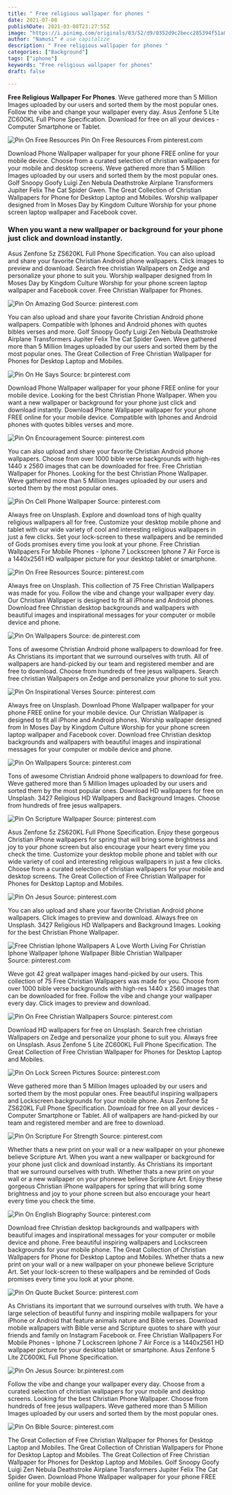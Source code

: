 ```yaml
---
title: " Free religious wallpaper for phones "
date: 2021-07-08
publishDate: 2021-03-08T23:27:55Z
image: "https://i.pinimg.com/originals/03/52/d9/0352d9c2becc285394f51a87935565c2.jpg"
author: "Namusi" # use capitalize
description: " Free religious wallpaper for phones "
categories: ["Background"]
tags: ["iphone"]
keywords: "Free religious wallpaper for phones"
draft: false

---
```



**Free Religious Wallpaper For Phones**. Weve gathered more than 5 Million Images uploaded by our users and sorted them by the most popular ones. Follow the vibe and change your wallpaper every day. Asus Zenfone 5 Lite ZC600KL Full Phone Specification. Download for free on all your devices - Computer Smartphone or Tablet.

![Pin On Free Resources](https://i.pinimg.com/originals/a7/ee/16/a7ee16dbf5f9db2ace5e040a2c5be164.jpg "Pin On Free Resources")
Pin On Free Resources From pinterest.com


Download Phone Wallpaper wallpaper for your phone FREE online for your mobile device. Choose from a curated selection of christian wallpapers for your mobile and desktop screens. Weve gathered more than 5 Million Images uploaded by our users and sorted them by the most popular ones. Golf Snoopy Goofy Luigi Zen Nebula Deathstroke Airplane Transformers Jupiter Felix The Cat Spider Gwen. The Great Collection of Christian Wallpapers for Phone for Desktop Laptop and Mobiles. Worship wallpaper designed from In Moses Day by Kingdom Culture Worship for your phone screen laptop wallpaper and Facebook cover.

### When you want a new wallpaper or background for your phone just click and download instantly.

Asus Zenfone 5z ZS620KL Full Phone Specification. You can also upload and share your favorite Christian Android phone wallpapers. Click images to preview and download. Search free christian Wallpapers on Zedge and personalize your phone to suit you. Worship wallpaper designed from In Moses Day by Kingdom Culture Worship for your phone screen laptop wallpaper and Facebook cover. Free Christian Wallpaper for Phones.


![Pin On Amazing God](https://i.pinimg.com/originals/25/c8/ff/25c8ff3975ab3200cf658966d4a7ca84.jpg "Pin On Amazing God")
Source: pinterest.com

You can also upload and share your favorite Christian Android phone wallpapers. Compatible with Iphones and Android phones with quotes bibles verses and more. Golf Snoopy Goofy Luigi Zen Nebula Deathstroke Airplane Transformers Jupiter Felix The Cat Spider Gwen. Weve gathered more than 5 Million Images uploaded by our users and sorted them by the most popular ones. The Great Collection of Free Christian Wallpaper for Phones for Desktop Laptop and Mobiles.

![Pin On He Says](https://i.pinimg.com/originals/44/b2/2a/44b22a2122b346b5f829db184fe908b4.jpg "Pin On He Says")
Source: br.pinterest.com

Download Phone Wallpaper wallpaper for your phone FREE online for your mobile device. Looking for the best Christian Phone Wallpaper. When you want a new wallpaper or background for your phone just click and download instantly. Download Phone Wallpaper wallpaper for your phone FREE online for your mobile device. Compatible with Iphones and Android phones with quotes bibles verses and more.

![Pin On Encouragement](https://i.pinimg.com/originals/a3/6a/c5/a36ac55cef8ec7ea0e3d041ead921b90.jpg "Pin On Encouragement")
Source: pinterest.com

You can also upload and share your favorite Christian Android phone wallpapers. Choose from over 1000 bible verse backgrounds with high-res 1440 x 2560 images that can be downloaded for free. Free Christian Wallpaper for Phones. Looking for the best Christian Phone Wallpaper. Weve gathered more than 5 Million Images uploaded by our users and sorted them by the most popular ones.

![Pin On Cell Phone Wallpaper](https://i.pinimg.com/originals/74/6f/ab/746fab741ddd6ff152678045fbbe7b72.png "Pin On Cell Phone Wallpaper")
Source: pinterest.com

Always free on Unsplash. Explore and download tons of high quality religious wallpapers all for free. Customize your desktop mobile phone and tablet with our wide variety of cool and interesting religious wallpapers in just a few clicks. Set your lock-screen to these wallpapers and be reminded of Gods promises every time you look at your phone. Free Christian Wallpapers For Mobile Phones - Iphone 7 Lockscreen Iphone 7 Air Force is a 1440x2561 HD wallpaper picture for your desktop tablet or smartphone.

![Pin On Free Resources](https://i.pinimg.com/originals/a7/ee/16/a7ee16dbf5f9db2ace5e040a2c5be164.jpg "Pin On Free Resources")
Source: pinterest.com

Always free on Unsplash. This collection of 75 Free Christian Wallpapers was made for you. Follow the vibe and change your wallpaper every day. Our Christian Wallpaper is designed to fit all iPhone and Android phones. Download free Christian desktop backgrounds and wallpapers with beautiful images and inspirational messages for your computer or mobile device and phone.

![Pin On Wallpapers](https://i.pinimg.com/originals/a3/31/71/a3317159eee51d1df81fbe1a651cef49.jpg "Pin On Wallpapers")
Source: de.pinterest.com

Tons of awesome Christian Android phone wallpapers to download for free. As Christians its important that we surround ourselves with truth. All of wallpapers are hand-picked by our team and registered member and are free to download. Choose from hundreds of free jesus wallpapers. Search free christian Wallpapers on Zedge and personalize your phone to suit you.

![Pin On Inspirational Verses](https://i.pinimg.com/originals/e9/89/ff/e989ff8ceb0eb714826768bc271aa031.jpg "Pin On Inspirational Verses")
Source: pinterest.com

Always free on Unsplash. Download Phone Wallpaper wallpaper for your phone FREE online for your mobile device. Our Christian Wallpaper is designed to fit all iPhone and Android phones. Worship wallpaper designed from In Moses Day by Kingdom Culture Worship for your phone screen laptop wallpaper and Facebook cover. Download free Christian desktop backgrounds and wallpapers with beautiful images and inspirational messages for your computer or mobile device and phone.

![Pin On Wallpapers](https://i.pinimg.com/originals/24/ee/bb/24eebb8f1096c050aa3b66ad230d4d6e.jpg "Pin On Wallpapers")
Source: pinterest.com

Tons of awesome Christian Android phone wallpapers to download for free. Weve gathered more than 5 Million Images uploaded by our users and sorted them by the most popular ones. Download HD wallpapers for free on Unsplash. 3427 Religious HD Wallpapers and Background Images. Choose from hundreds of free jesus wallpapers.

![Pin On Scripture Wallpaper](https://i.pinimg.com/originals/06/cd/c9/06cdc9ee7c02396a03d16d1eb9c97b8a.jpg "Pin On Scripture Wallpaper")
Source: pinterest.com

Asus Zenfone 5z ZS620KL Full Phone Specification. Enjoy these gorgeous Christian iPhone wallpapers for spring that will bring some brightness and joy to your phone screen but also encourage your heart every time you check the time. Customize your desktop mobile phone and tablet with our wide variety of cool and interesting religious wallpapers in just a few clicks. Choose from a curated selection of christian wallpapers for your mobile and desktop screens. The Great Collection of Free Christian Wallpaper for Phones for Desktop Laptop and Mobiles.

![Pin On Jesus](https://i.pinimg.com/originals/1f/b0/c1/1fb0c16b741b497c6044ebf7aa1e11d7.jpg "Pin On Jesus")
Source: pinterest.com

You can also upload and share your favorite Christian Android phone wallpapers. Click images to preview and download. Always free on Unsplash. 3427 Religious HD Wallpapers and Background Images. Looking for the best Christian Phone Wallpaper.

![Free Christian Iphone Wallpapers A Love Worth Living For Christian Iphone Wallpaper Iphone Wallpaper Bible Christian Wallpaper](https://i.pinimg.com/originals/c1/fa/5b/c1fa5b3004dd3bb146d489952e03e990.jpg "Free Christian Iphone Wallpapers A Love Worth Living For Christian Iphone Wallpaper Iphone Wallpaper Bible Christian Wallpaper")
Source: pinterest.com

Weve got 42 great wallpaper images hand-picked by our users. This collection of 75 Free Christian Wallpapers was made for you. Choose from over 1000 bible verse backgrounds with high-res 1440 x 2560 images that can be downloaded for free. Follow the vibe and change your wallpaper every day. Click images to preview and download.

![Pin On Free Christian Wallpapers](https://i.pinimg.com/originals/8c/c8/4c/8cc84ca477eba8b3ed2139b18513d9ca.jpg "Pin On Free Christian Wallpapers")
Source: pinterest.com

Download HD wallpapers for free on Unsplash. Search free christian Wallpapers on Zedge and personalize your phone to suit you. Always free on Unsplash. Asus Zenfone 5 Lite ZC600KL Full Phone Specification. The Great Collection of Free Christian Wallpaper for Phones for Desktop Laptop and Mobiles.

![Pin On Lock Screen Pictures](https://i.pinimg.com/originals/d2/33/99/d23399be7d74299bb3f09809ad7fb88b.png "Pin On Lock Screen Pictures")
Source: pinterest.com

Weve gathered more than 5 Million Images uploaded by our users and sorted them by the most popular ones. Free beautiful inspiring wallpapers and Lockscreen backgrounds for your mobile phone. Asus Zenfone 5z ZS620KL Full Phone Specification. Download for free on all your devices - Computer Smartphone or Tablet. All of wallpapers are hand-picked by our team and registered member and are free to download.

![Pin On Scripture For Strength](https://i.pinimg.com/736x/be/b6/54/beb6540a1505bedf3aeb5bcf2c0ceade.jpg "Pin On Scripture For Strength")
Source: pinterest.com

Whether thats a new print on your wall or a new wallpaper on your phonewe believe Scripture Art. When you want a new wallpaper or background for your phone just click and download instantly. As Christians its important that we surround ourselves with truth. Whether thats a new print on your wall or a new wallpaper on your phonewe believe Scripture Art. Enjoy these gorgeous Christian iPhone wallpapers for spring that will bring some brightness and joy to your phone screen but also encourage your heart every time you check the time.

![Pin On English Biography](https://i.pinimg.com/originals/32/9f/56/329f564860d00ff86ffdc503e3310a73.jpg "Pin On English Biography")
Source: pinterest.com

Download free Christian desktop backgrounds and wallpapers with beautiful images and inspirational messages for your computer or mobile device and phone. Free beautiful inspiring wallpapers and Lockscreen backgrounds for your mobile phone. The Great Collection of Christian Wallpapers for Phone for Desktop Laptop and Mobiles. Whether thats a new print on your wall or a new wallpaper on your phonewe believe Scripture Art. Set your lock-screen to these wallpapers and be reminded of Gods promises every time you look at your phone.

![Pin On Quote Bucket](https://i.pinimg.com/originals/d1/a7/09/d1a7098a2c173764c439615de5da9e27.jpg "Pin On Quote Bucket")
Source: pinterest.com

As Christians its important that we surround ourselves with truth. We have a large selection of beautiful funny and inspiring mobile wallpapers for your iPhone or Android that feature animals nature and Bible verses. Download mobile wallpapers with Bible verse and Scripture quotes to share with your friends and family on Instagram Facebook or. Free Christian Wallpapers For Mobile Phones - Iphone 7 Lockscreen Iphone 7 Air Force is a 1440x2561 HD wallpaper picture for your desktop tablet or smartphone. Asus Zenfone 5 Lite ZC600KL Full Phone Specification.

![Pin On Jesus](https://i.pinimg.com/originals/22/c5/c0/22c5c0af23c8e6dcc4b7f01358da9a11.jpg "Pin On Jesus")
Source: br.pinterest.com

Follow the vibe and change your wallpaper every day. Choose from a curated selection of christian wallpapers for your mobile and desktop screens. Looking for the best Christian Phone Wallpaper. Choose from hundreds of free jesus wallpapers. Weve gathered more than 5 Million Images uploaded by our users and sorted them by the most popular ones.

![Pin On Bible](https://i.pinimg.com/originals/03/52/d9/0352d9c2becc285394f51a87935565c2.jpg "Pin On Bible")
Source: pinterest.com

The Great Collection of Free Christian Wallpaper for Phones for Desktop Laptop and Mobiles. The Great Collection of Christian Wallpapers for Phone for Desktop Laptop and Mobiles. The Great Collection of Free Christian Wallpaper for Phones for Desktop Laptop and Mobiles. Golf Snoopy Goofy Luigi Zen Nebula Deathstroke Airplane Transformers Jupiter Felix The Cat Spider Gwen. Download Phone Wallpaper wallpaper for your phone FREE online for your mobile device.

